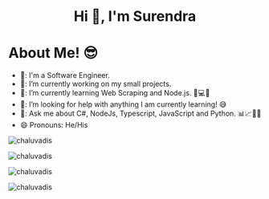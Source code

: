 <h1 align="center">Hi 👋, I'm Surendra</h1>

<h1>About Me! 😎</h1>

- 🏫: I'm a Software Engineer.
- 🔭: I’m currently working on my small projects.
- 🌱: I’m currently learning Web Scraping and Node.js. 🧠💻🤖
- 🤔: I’m looking for help with anything I am currently learning! 😅
- 💬: Ask me about C#, NodeJs, Typescript, JavaScript and Python. 📊📈🤖🧠
- 😄  Pronouns: He/His

<p align="left"> <img src="https://komarev.com/ghpvc/?username=chaluvadis&label=Profile%20views&color=0e75b6&style=flat" alt="chaluvadis" /> </p>

<p><img align="center" src="https://github-readme-stats.vercel.app/api?username=chaluvadis&show_icons=true&locale=en&layout=compact" alt="chaluvadis" /></p>

<div>
<p><img align="center" src="https://github-readme-stats.vercel.app/api/top-langs?username=chaluvadis&show_icons=true&locale=en&layout=compact" alt="chaluvadis" /></p>

<p><img align="center" src="https://github-readme-streak-stats.herokuapp.com/?user=chaluvadis&" alt="chaluvadis" /></p>
</div>
